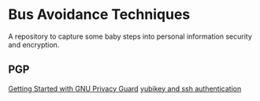 # Bus Avoidance Techniques
A repository to capture some baby steps into personal information security and
encryption.

## PGP

[Getting Started with GNU Privacy Guard](https://spin.atomicobject.com/2013/09/25/gpg-gnu-privacy-guard/)
[yubikey and ssh authentication](http://www.isi.edu/~calvin/yubikeyssh.htm)
